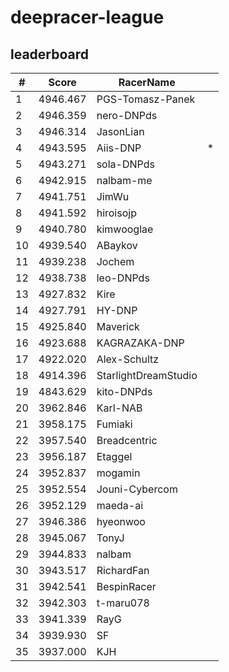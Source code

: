 # deepracer-league

## leaderboard

<!-- leaderboard -->
| # | Score | RacerName |   |
| - | ----- | --------- | - |
| 1 | 4946.467 | PGS-Tomasz-Panek | |
| 2 | 4946.359 | nero-DNPds | |
| 3 | 4946.314 | JasonLian | |
| 4 | 4943.595 | Aiis-DNP | * |
| 5 | 4943.271 | sola-DNPds | |
| 6 | 4942.915 | nalbam-me | |
| 7 | 4941.751 | JimWu | |
| 8 | 4941.592 | hiroisojp | |
| 9 | 4940.780 | kimwooglae | |
| 10 | 4939.540 | ABaykov | |
| 11 | 4939.238 | Jochem | |
| 12 | 4938.738 | leo-DNPds | |
| 13 | 4927.832 | Kire | |
| 14 | 4927.791 | HY-DNP | |
| 15 | 4925.840 | Maverick | |
| 16 | 4923.688 | KAGRAZAKA-DNP | |
| 17 | 4922.020 | Alex-Schultz | |
| 18 | 4914.396 | StarlightDreamStudio | |
| 19 | 4843.629 | kito-DNPds | |
| 20 | 3962.846 | Karl-NAB | |
| 21 | 3958.175 | Fumiaki | |
| 22 | 3957.540 | Breadcentric | |
| 23 | 3956.187 | Etaggel | |
| 24 | 3952.837 | mogamin | |
| 25 | 3952.554 | Jouni-Cybercom | |
| 26 | 3952.129 | maeda-ai | |
| 27 | 3946.386 | hyeonwoo | |
| 28 | 3945.067 | TonyJ | |
| 29 | 3944.833 | nalbam | |
| 30 | 3943.517 | RichardFan | |
| 31 | 3942.541 | BespinRacer | |
| 32 | 3942.303 | t-maru078 | |
| 33 | 3941.339 | RayG | |
| 34 | 3939.930 | SF | |
| 35 | 3937.000 | KJH | |
